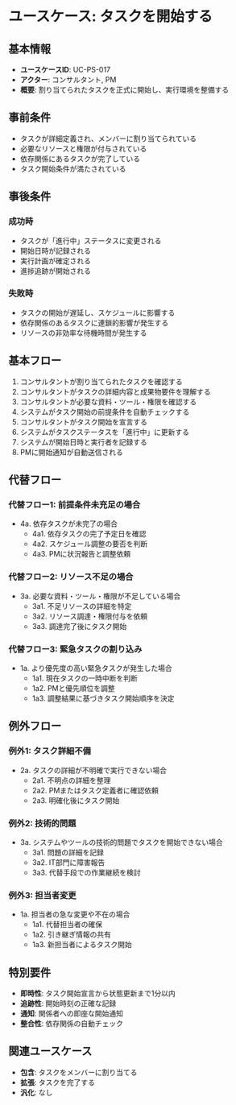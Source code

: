 # ユースケース: タスクを開始する

## 基本情報
- **ユースケースID**: UC-PS-017
- **アクター**: コンサルタント, PM
- **概要**: 割り当てられたタスクを正式に開始し、実行環境を整備する

## 事前条件
- タスクが詳細定義され、メンバーに割り当てられている
- 必要なリソースと権限が付与されている
- 依存関係にあるタスクが完了している
- タスク開始条件が満たされている

## 事後条件
### 成功時
- タスクが「進行中」ステータスに変更される
- 開始日時が記録される
- 実行計画が確定される
- 進捗追跡が開始される

### 失敗時
- タスクの開始が遅延し、スケジュールに影響する
- 依存関係のあるタスクに連鎖的影響が発生する
- リソースの非効率な待機時間が発生する

## 基本フロー
1. コンサルタントが割り当てられたタスクを確認する
2. コンサルタントがタスクの詳細内容と成果物要件を理解する
3. コンサルタントが必要な資料・ツール・権限を確認する
4. システムがタスク開始の前提条件を自動チェックする
5. コンサルタントがタスク開始を宣言する
6. システムがタスクステータスを「進行中」に更新する
7. システムが開始日時と実行者を記録する
8. PMに開始通知が自動送信される

## 代替フロー
### 代替フロー1: 前提条件未充足の場合
- 4a. 依存タスクが未完了の場合
  - 4a1. 依存タスクの完了予定日を確認
  - 4a2. スケジュール調整の要否を判断
  - 4a3. PMに状況報告と調整依頼

### 代替フロー2: リソース不足の場合
- 3a. 必要な資料・ツール・権限が不足している場合
  - 3a1. 不足リソースの詳細を特定
  - 3a2. リソース調達・権限付与を依頼
  - 3a3. 調達完了後にタスク開始

### 代替フロー3: 緊急タスクの割り込み
- 1a. より優先度の高い緊急タスクが発生した場合
  - 1a1. 現在タスクの一時中断を判断
  - 1a2. PMと優先順位を調整
  - 1a3. 調整結果に基づきタスク開始順序を決定

## 例外フロー
### 例外1: タスク詳細不備
- 2a. タスクの詳細が不明確で実行できない場合
  - 2a1. 不明点の詳細を整理
  - 2a2. PMまたはタスク定義者に確認依頼
  - 2a3. 明確化後にタスク開始

### 例外2: 技術的問題
- 3a. システムやツールの技術的問題でタスクを開始できない場合
  - 3a1. 問題の詳細を記録
  - 3a2. IT部門に障害報告
  - 3a3. 代替手段での作業継続を検討

### 例外3: 担当者変更
- 1a. 担当者の急な変更や不在の場合
  - 1a1. 代替担当者の確保
  - 1a2. 引き継ぎ情報の共有
  - 1a3. 新担当者によるタスク開始

## 特別要件
- **即時性**: タスク開始宣言から状態更新まで1分以内
- **追跡性**: 開始時刻の正確な記録
- **通知**: 関係者への即座な開始通知
- **整合性**: 依存関係の自動チェック

## 関連ユースケース
- **包含**: タスクをメンバーに割り当てる
- **拡張**: タスクを完了する
- **汎化**: なし